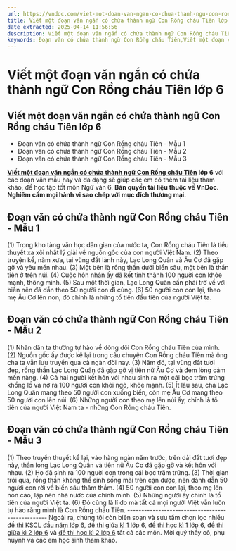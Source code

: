 ```yaml
---
url: https://vndoc.com/viet-mot-doan-van-ngan-co-chua-thanh-ngu-con-rong-chau-tien-lop-6-306015
title: Viết một đoạn văn ngắn có chứa thành ngữ Con Rồng cháu Tiên lớp 6 - VnDoc.com
date_extracted: 2025-04-14 11:56:56
description: Viết một đoạn văn ngắn có chứa thành ngữ Con Rồng cháu Tiên lớp 6 được biên soạn nhằm giúp các em HS đạt kết quả tốt trong quá trình làm bài tập và học tập môn Ngữ văn lớp 6.
keywords: Đoạn văn có chứa thành ngữ Con Rồng cháu Tiên,Viết một đoạn văn ngắn có chứa thành ngữ Con Rồng cháu Tiên lớp 6,Viết một đoạn văn ngắn khoảng năm đến sáu câu có chứa thành ngữ con rồng cháu tiên,thành ngữ Con Rồng cháu Tiên,thành ngữ Con Rồng cháu Tiên lớp 6,Con Rồng cháu Tiên lớp 6,Con Rồng cháu Tiên,đoạn văn Con Rồng cháu Tiên
---
```


# Viết một đoạn văn ngắn có chứa thành ngữ Con Rồng cháu Tiên lớp 6
## **Viết một đoạn văn ngắn có chứa thành ngữ Con Rồng cháu Tiên lớp 6**
  * Đoạn văn có chứa thành ngữ Con Rồng cháu Tiên - Mẫu 1
  * Đoạn văn có chứa thành ngữ Con Rồng cháu Tiên - Mẫu 2
  * Đoạn văn có chứa thành ngữ Con Rồng cháu Tiên - Mẫu 3

**[Viết một đoạn văn ngắn có chứa thành ngữ Con Rồng cháu Tiên](<https://vndoc.com/viet-mot-doan-van-ngan-co-chua-thanh-ngu-con-rong-chau-tien-lop-6-306015>) lớp 6** với các đoạn văn mẫu hay và đa dạng sẽ giúp các em có thêm tài liệu tham khảo, để học tập tốt môn Ngữ văn 6.
**Bản quyền tài liệu thuộc về VnDoc.  
Nghiêm cấm mọi hành vi sao chép với mục đích thương mại.**
## **Đoạn văn có chứa thành ngữ Con Rồng cháu Tiên - Mẫu 1**
\(1\) Trong kho tàng văn học dân gian của nước ta, Con Rồng cháu Tiên là tiểu thuyết xa xôi nhất lý giải về nguồn gốc của con người Việt Nam. \(2\) Theo truyện kể, năm xưa, tại vùng đất lành này, Lạc Long Quân và Âu Cơ đã gặp gỡ và yêu mến nhau. \(3\) Một bên là rồng thần dưới biển sâu, một bên là thần tiên ở trên núi. \(4\) Cuộc hôn nhân ấy đã kết tinh thành 100 người con khỏe mạnh, thông minh. \(5\) Sau một thời gian, Lạc Long Quân cần phải trở về với biển nên đã dẫn theo 50 người con đi cùng. \(6\) 50 người con còn lại, theo mẹ Âu Cơ lên non, đó chính là những tổ tiên đầu tiên của người Việt ta.
## **Đoạn văn có chứa thành ngữ Con Rồng cháu Tiên - Mẫu 2**
\(1\) Nhân dân ta thường tự hào về dòng dõi Con Rồng cháu Tiên của mình. \(2\) Nguồn gốc ấy được kể lại trong câu chuyện Con Rồng cháu Tiên mà ông cha ta vẫn lưu truyền qua cả ngàn đời nay. \(3\) Năm đó, tại vùng đất tươi đẹp, rồng thần Lạc Long Quân đã gặp gỡ vị tiên nữ Âu Cơ và đem lòng cảm mến nàng. \(4\) Cả hai người kết hôn với nhau sinh ra một cái bọc trăm trứng khổng lồ và nở ra 100 người con khôi ngô, khỏe mạnh. \(5\) Ít lâu sau, cha Lạc Long Quân mang theo 50 người con xuống biển, còn mẹ Âu Cơ mang theo 50 người con lên núi. \(6\) Những người con theo mẹ lên núi ấy, chính là tổ tiên của người Việt Nam ta - những Con Rồng cháu Tiên.
## **Đoạn văn có chứa thành ngữ Con Rồng cháu Tiên - Mẫu 3**
\(1\) Theo truyền thuyết kể lại, vào hàng ngàn năm trước, trên dải đất tươi đẹp này, thần long Lạc Long Quân và tiên nữ Âu Cơ đã gặp gỡ và kết hôn với nhau. \(2\) Họ đã sinh ra 100 người con trong cái bọc trăm trứng. \(3\) Thời gian trôi qua, rồng thần không thể sinh sống mãi trên cạn được, nên đành dẫn 50 người con rời về biển sâu thăm thẳm. \(4\) 50 người con còn lại, theo mẹ lên non cao, lập nên nhà nước của chính mình. \(5\) Những người ấy chính là tổ tiên của người Việt ta. \(6\) Đó cũng là lí do mà tất cả mọi người Việt vẫn luôn tự hào rằng mình là Con Rồng cháu Tiên.
\-------------------------------------------------
Ngoài ra, chúng tôi còn biên soạn và sưu tầm chọn lọc nhiều [đề thi KSCL đầu năm lớp 6](<https://vndoc.com/khao-sat-chat-luong-dau-nam-lop6>), [đề thi giữa kì 1 lớp 6,](<https://vndoc.com/de-thi-giua-ki-1-lop6>) [đề thi học kì 1 lớp 6,](<https://vndoc.com/de-thi-hoc-ki-1-lop6>) [đề thi giữa kì 2 lớp 6](<https://vndoc.com/de-thi-giua-ki-2-lop6>) và [đề thi học kì 2 lớp 6](<https://vndoc.com/de-thi-hoc-ki-2-lop6>) tất cả các môn. Mời quý thầy cô, phụ huynh và các em học sinh tham khảo.
